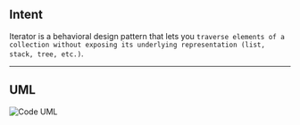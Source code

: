 ## Intent

Iterator is a behavioral design pattern that lets you `traverse elements of a collection without exposing its underlying representation (list, stack, tree, etc.)`.

***

## UML

![Code UML](https://github.com/muarshad01/Python-Design-Patterns/blob/main/Behavioral_Design_Patterns/Iterator/image/Iterator.png)
